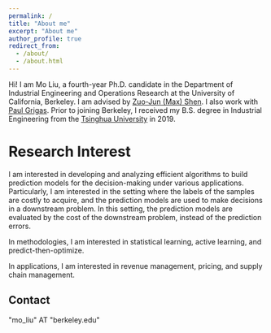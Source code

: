 ```yaml
---
permalink: /
title: "About me"
excerpt: "About me"
author_profile: true
redirect_from: 
  - /about/
  - /about.html
---
```


Hi! I am Mo Liu, a fourth-year Ph.D. candidate in the Department of Industrial Engineering and Operations Research at the University of California, Berkeley. I am advised by [Zuo-Jun (Max) Shen](https://shen.ieor.berkeley.edu/). I also work with [Paul Grigas](https://grigas.ieor.berkeley.edu/). Prior to joining Berkeley, I received my B.S. degree in Industrial Engineering from the [Tsinghua University](https://www.tsinghua.edu.cn/en/) in 2019.


Research Interest
======

I am interested in developing and analyzing efficient algorithms to build prediction models for the decision-making under various applications. Particularly, I am interested in the setting where the labels of the samples are costly to acquire, and the prediction models are used to make decisions in a downstream problem. In this setting, the prediction models are evaluated by the cost of the downstream problem, instead of the prediction errors. 

In methodologies, I am  interested in statistical learning, active learning, and predict-then-optimize.

In applications, I am interested in revenue management, pricing, and supply chain management.


 


Contact
------
"mo_liu" AT "berkeley.edu"
